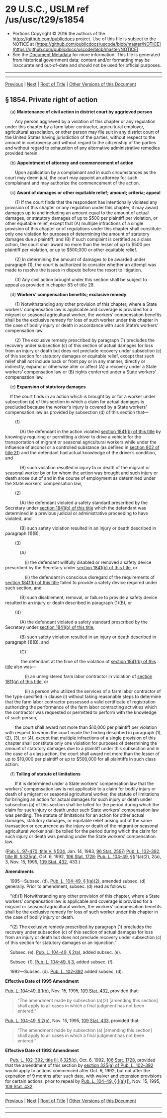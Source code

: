 ---
---

# 29 U.S.C., USLM ref /us/usc/t29/s1854

* Portions Copyright © 2016 the authors of the https://github.com/publicdocs project.
  Use of this file is subject to the NOTICE at [https://github.com/publicdocs/uscode/blob/master/NOTICE](https://github.com/publicdocs/uscode/blob/master/NOTICE)
* See the [Document Metadata](././../../../../../..//README.md) for more information.
  This file is generated from historical government data; content and/or formatting may be inaccurate and out-of-date and should not be used for official purposes.

----------
----------

[Previous](./../../../../../..//us/usc/t29/ch20/schV/ptA/m__us_usc_t29_s1853.md) | [Next](./../../../../../..//us/usc/t29/ch20/schV/ptA/m__us_usc_t29_s1855.md) | [Root of Title](./../../../../../../) | [Other Versions of this Document](https://publicdocs.github.io/go/links?ns=uslm&ref=%2Fus%2Fusc%2Ft29%2Fs1854)

## § 1854. Private right of action

    (a) __Maintenance of civil action in district court by aggrieved person__ 

        Any person aggrieved by a violation of this chapter or any regulation under this chapter by a farm labor contractor, agricultural employer, agricultural association, or other person may file suit in any district court of the United States having jurisdiction of the parties, without respect to the amount in controversy and without regard to the citizenship of the parties and without regard to exhaustion of any alternative administrative remedies provided herein.

    (b) __Appointment of attorney and commencement of action__ 

        Upon application by a complainant and in such circumstances as the court may deem just, the court may appoint an attorney for such complainant and may authorize the commencement of the action.

    (c) __Award of damages or other equitable relief; amount; criteria; appeal__ 

        (1) If the court finds that the respondent has intentionally violated any provision of this chapter or any regulation under this chapter, it may award damages up to and including an amount equal to the amount of actual damages, or statutory damages of up to $500 per plaintiff per violation, or other equitable relief, except that (A) multiple infractions of a single provision of this chapter or of regulations under this chapter shall constitute only one violation for purposes of determining the amount of statutory damages due a plaintiff; and (B) if such complaint is certified as a class action, the court shall award no more than the lesser of up to $500 per plaintiff per violation, or up to $500,000 or other equitable relief.

        (2) In determining the amount of damages to be awarded under paragraph (1), the court is authorized to consider whether an attempt was made to resolve the issues in dispute before the resort to litigation.

        (3) Any civil action brought under this section shall be subject to appeal as provided in chapter 83 of title 28.

    (d) __Workers’ compensation benefits; exclusive remedy__ 

        (1) Notwithstanding any other provision of this chapter, where a State workers’ compensation law is applicable and coverage is provided for a migrant or seasonal agricultural worker, the workers’ compensation benefits shall be the exclusive remedy for loss of such worker under this chapter in the case of bodily injury or death in accordance with such State’s workers’ compensation law.

        (2) The exclusive remedy prescribed by paragraph (1) precludes the recovery under subsection (c) of this section of actual damages for loss from an injury or death but does not preclude recovery under subsection (c) of this section for statutory damages or equitable relief, except that such relief shall not include back or front pay or in any manner, directly or indirectly, expand or otherwise alter or affect (A) a recovery under a State workers’ compensation law or (B) rights conferred under a State workers’ compensation law.

    (e) __Expansion of statutory damages__ 

    If the court finds in an action which is brought by or for a worker under subsection (a) of this section in which a claim for actual damages is precluded because the worker’s injury is covered by a State workers’ compensation law as provided by subsection (d) of this section that—

        (1)

            (A) the defendant in the action violated [section 1841(b) of this title][/us/usc/t29/s1841/b] by knowingly requiring or permitting a driver to drive a vehicle for the transportation of migrant or seasonal agricultural workers while under the influence of alcohol or a controlled substance (as defined in [section 802 of title 21][/us/usc/t21/s802]) and the defendant had actual knowledge of the driver’s condition, and

            (B) such violation resulted in injury to or death of the migrant or seasonal worker by or for whom the action was brought and such injury or death arose out of and in the course of employment as determined under the State workers’ compensation law,

        (2)

            (A) the defendant violated a safety standard prescribed by the Secretary under [section 1841(b) of this title][/us/usc/t29/s1841/b] which the defendant was determined in a previous judicial or administrative proceeding to have violated, and

            (B) such safety violation resulted in an injury or death described in paragraph (1)(B),

        (3)

            (A)

                (i) the defendant willfully disabled or removed a safety device prescribed by the Secretary under [section 1841(b) of this title][/us/usc/t29/s1841/b], or

                (ii) the defendant in conscious disregard of the requirements of [section 1841(b) of this title][/us/usc/t29/s1841/b] failed to provide a safety device required under such section, and

            (B) such disablement, removal, or failure to provide a safety device resulted in an injury or death described in paragraph (1)(B), or

        (4)

            (A) the defendant violated a safety standard prescribed by the Secretary under [section 1841(b) of this title][/us/usc/t29/s1841/b],

            (B) such safety violation resulted in an injury or death described in paragraph (1)(B), and

            (C)

             the defendant at the time of the violation of [section 1841(b) of this title][/us/usc/t29/s1841/b] also was—

                (i) an unregistered farm labor contractor in violation of [section 1811(a) of this title][/us/usc/t29/s1811/a], or

                (ii) a person who utilized the services of a farm labor contractor of the type specified in clause (i) without taking reasonable steps to determine that the farm labor contractor possessed a valid certificate of registration authorizing the performance of the farm labor contracting activities which the contractor was requested or permitted to perform with the knowledge of such person,

        the court shall award not more than $10,000 per plaintiff per violation with respect to whom the court made the finding described in paragraph (1), (2), (3), or (4), except that multiple infractions of a single provision of this chapter shall constitute only one violation for purposes of determining the amount of statutory damages due to a plaintiff under this subsection and in the case of a class action, the court shall award not more than the lesser of up to $10,000 per plaintiff or up to $500,000 for all plaintiffs in such class action.

    (f) __Tolling of statute of limitations__ 

        If it is determined under a State workers’ compensation law that the workers’ compensation law is not applicable to a claim for bodily injury or death of a migrant or seasonal agricultural worker, the statute of limitations for bringing an action for actual damages for such injury or death under subsection (a) of this section shall be tolled for the period during which the claim for such injury or death under such State workers’ compensation law was pending. The statute of limitations for an action for other actual damages, statutory damages, or equitable relief arising out of the same transaction or occurrence as the injury or death of the migrant or seasonal agricultural worker shall be tolled for the period during which the claim for such injury or death was pending under the State workers’ compensation law.

([Pub. L. 97–470, title V, § 504][/us/pl/97/470/s504], Jan. 14, 1983, [96 Stat. 2597][/us/stat/96/2597]; [Pub. L. 102–392, title III, § 325(a)][/us/pl/102/392/s325/a], Oct. 6, 1992, [106 Stat. 1728][/us/stat/106/1728]; [Pub. L. 104–49][/us/pl/104/49], §§ 1(a)(2), 2(a), 3, Nov. 15, 1995, [109 Stat. 432][/us/stat/109/432], 433.)

 __Amendments__ 

    1995—Subsec. (d). [Pub. L. 104–49, § 1(a)(2)][/us/pl/104/49/s1/a/2], amended subsec. (d) generally. Prior to amendment, subsec. (d) read as follows:

    “(d)(1) Notwithstanding any other provision of this chapter, where a State workers’ compensation law is applicable and coverage is provided for a migrant or seasonal agricultural worker, the workers’ compensation benefits shall be the exclusive remedy for loss of such worker under this chapter in the case of bodily injury or death.

    “(2) The exclusive remedy prescribed by paragraph (1) precludes the recovery under subsection (c) of this section of actual damages for loss from an injury or death but does not preclude recovery under subsection (c) of this section for statutory damages or an injunction.”

    Subsec. (e). [Pub. L. 104–49, § 2(a)][/us/pl/104/49/s2/a], added subsec. (e).

    Subsec. (f). [Pub. L. 104–49, § 3][/us/pl/104/49/s3], added subsec. (f).

    1992—Subsec. (d). [Pub. L. 102–392][/us/pl/102/392] added subsec. (d).

 __Effective Date of 1995 Amendment__ 

[Pub. L. 104–49, § 1(b)][/us/pl/104/49/s1/b], Nov. 15, 1995, [109 Stat. 432][/us/stat/109/432], provided that: 

> “The amendment made by subsection (a)(2) \[amending this section\] shall apply to all cases in which a final judgment has not been entered.”

[Pub. L. 104–49, § 2(b)][/us/pl/104/49/s2/b], Nov. 15, 1995, [109 Stat. 433][/us/stat/109/433], provided that: 

> “The amendment made by subsection (a) \[amending this section\] shall apply to all cases in which a final judgment has not been entered.”

 __Effective Date of 1992 Amendment__ 

    [Pub. L. 102–392, title III, § 325(c)][/us/pl/102/392/s325/c], Oct. 6, 1992, [106 Stat. 1728][/us/stat/106/1728], provided that the amendment of this section by [section 325(a) of Pub. L. 102–392][/us/pl/102/392/s325/a] would apply to actions commenced after Oct. 6, 1992, but not after the expiration of 9 months after such date, with waiver and extension provisions for certain actions, prior to repeal by [Pub. L. 104–49, § 1(a)(1)][/us/pl/104/49/s1/a/1], Nov. 15, 1995, [109 Stat. 432][/us/stat/109/432].

----------

[Previous](./../../../../../..//us/usc/t29/ch20/schV/ptA/m__us_usc_t29_s1853.md) | [Next](./../../../../../..//us/usc/t29/ch20/schV/ptA/m__us_usc_t29_s1855.md) | [Root of Title](./../../../../../../) | [Other Versions of this Document](https://publicdocs.github.io/go/links?ns=uslm&ref=%2Fus%2Fusc%2Ft29%2Fs1854)

----------
----------

[/us/usc/t29/s1841/b]: https://publicdocs.github.io/go/links?ns=uslm&ref=%2Fus%2Fusc%2Ft29%2Fs1841%2Fb
[/us/usc/t21/s802]: https://publicdocs.github.io/go/links?ns=uslm&ref=%2Fus%2Fusc%2Ft21%2Fs802
[/us/usc/t29/s1841/b]: https://publicdocs.github.io/go/links?ns=uslm&ref=%2Fus%2Fusc%2Ft29%2Fs1841%2Fb
[/us/usc/t29/s1841/b]: https://publicdocs.github.io/go/links?ns=uslm&ref=%2Fus%2Fusc%2Ft29%2Fs1841%2Fb
[/us/usc/t29/s1841/b]: https://publicdocs.github.io/go/links?ns=uslm&ref=%2Fus%2Fusc%2Ft29%2Fs1841%2Fb
[/us/usc/t29/s1841/b]: https://publicdocs.github.io/go/links?ns=uslm&ref=%2Fus%2Fusc%2Ft29%2Fs1841%2Fb
[/us/usc/t29/s1841/b]: https://publicdocs.github.io/go/links?ns=uslm&ref=%2Fus%2Fusc%2Ft29%2Fs1841%2Fb
[/us/usc/t29/s1811/a]: https://publicdocs.github.io/go/links?ns=uslm&ref=%2Fus%2Fusc%2Ft29%2Fs1811%2Fa
[/us/pl/97/470/s504]: https://publicdocs.github.io/go/links?ns=uslm&ref=%2Fus%2Fpl%2F97%2F470%2Fs504
[/us/stat/96/2597]: https://publicdocs.github.io/go/links?ns=uslm&ref=%2Fus%2Fstat%2F96%2F2597
[/us/pl/102/392/s325/a]: https://publicdocs.github.io/go/links?ns=uslm&ref=%2Fus%2Fpl%2F102%2F392%2Fs325%2Fa
[/us/stat/106/1728]: https://publicdocs.github.io/go/links?ns=uslm&ref=%2Fus%2Fstat%2F106%2F1728
[/us/pl/104/49]: https://publicdocs.github.io/go/links?ns=uslm&ref=%2Fus%2Fpl%2F104%2F49
[/us/stat/109/432]: https://publicdocs.github.io/go/links?ns=uslm&ref=%2Fus%2Fstat%2F109%2F432
[/us/pl/104/49/s1/a/2]: https://publicdocs.github.io/go/links?ns=uslm&ref=%2Fus%2Fpl%2F104%2F49%2Fs1%2Fa%2F2
[/us/pl/104/49/s2/a]: https://publicdocs.github.io/go/links?ns=uslm&ref=%2Fus%2Fpl%2F104%2F49%2Fs2%2Fa
[/us/pl/104/49/s3]: https://publicdocs.github.io/go/links?ns=uslm&ref=%2Fus%2Fpl%2F104%2F49%2Fs3
[/us/pl/102/392]: https://publicdocs.github.io/go/links?ns=uslm&ref=%2Fus%2Fpl%2F102%2F392
[/us/pl/104/49/s1/b]: https://publicdocs.github.io/go/links?ns=uslm&ref=%2Fus%2Fpl%2F104%2F49%2Fs1%2Fb
[/us/stat/109/432]: https://publicdocs.github.io/go/links?ns=uslm&ref=%2Fus%2Fstat%2F109%2F432
[/us/pl/104/49/s2/b]: https://publicdocs.github.io/go/links?ns=uslm&ref=%2Fus%2Fpl%2F104%2F49%2Fs2%2Fb
[/us/stat/109/433]: https://publicdocs.github.io/go/links?ns=uslm&ref=%2Fus%2Fstat%2F109%2F433
[/us/pl/102/392/s325/c]: https://publicdocs.github.io/go/links?ns=uslm&ref=%2Fus%2Fpl%2F102%2F392%2Fs325%2Fc
[/us/stat/106/1728]: https://publicdocs.github.io/go/links?ns=uslm&ref=%2Fus%2Fstat%2F106%2F1728
[/us/pl/102/392/s325/a]: https://publicdocs.github.io/go/links?ns=uslm&ref=%2Fus%2Fpl%2F102%2F392%2Fs325%2Fa
[/us/pl/104/49/s1/a/1]: https://publicdocs.github.io/go/links?ns=uslm&ref=%2Fus%2Fpl%2F104%2F49%2Fs1%2Fa%2F1
[/us/stat/109/432]: https://publicdocs.github.io/go/links?ns=uslm&ref=%2Fus%2Fstat%2F109%2F432


